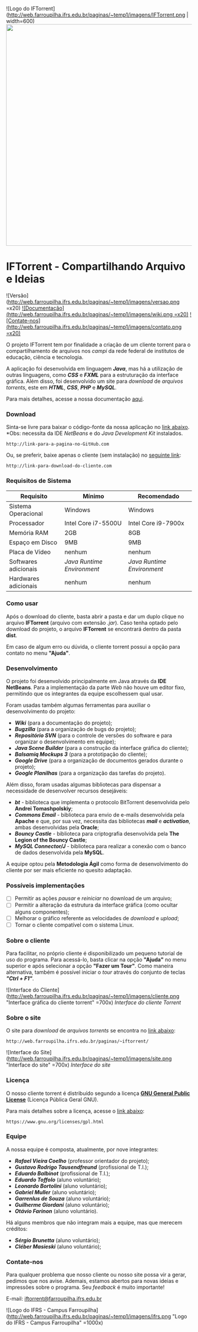 ![Logo do IFTorrent](http://web.farroupilha.ifrs.edu.br/paginas/~temp1/imagens/IFTorrent.png | width=600)
<img src="http://web.farroupilha.ifrs.edu.br/paginas/~temp1/imagens/IFTorrent.png" width="600">

# IFTorrent - Compartilhando Arquivo e Ideias 
![Versão](http://web.farroupilha.ifrs.edu.br/paginas/~temp1/imagens/versao.png =x20) [![Documentação](http://web.farroupilha.ifrs.edu.br/paginas/~temp1/imagens/wiki.png =x20)](http://web.farroupilha.ifrs.edu.br/iftorrentwiki/index.php/P%C3%A1gina_principal) [![Contate-nos](http://web.farroupilha.ifrs.edu.br/paginas/~temp1/imagens/contato.png =x20)](mailto:iftorrent@farroupilha.ifrs.edu.br)

O projeto IFTorrent tem por finalidade a criação de um cliente torrent para o compartilhamento de arquivos nos _campi_ da rede federal de institutos de educação, ciência e tecnologia.

A aplicação foi desenvolvida em linguagem *__Java__*, mas há a utilização de outras linguagens, como *__CSS__* e *__FXML__* para a estruturação da interface gráfica. Além disso, foi desenvolvido um site para _download_ de _arquivos torrents_, este em *__HTML__*, *__CSS__*, *__PHP__* e *__MySQL__*.

Para mais detalhes, acesse a nossa documentação [aqui](http://web.farroupilha.ifrs.edu.br/iftorrentwiki//docs/javadoc/javadoc/).

### Download 

Sinta-se livre para baixar o código-fonte da nossa aplicação no [link abaixo](http://link-para-a-pagina-no-GitHub.com). *Obs: necessita da IDE _NetBeans_ e do _Java Development Kit_ instalados.

	http://link-para-a-pagina-no-GitHub.com
	
Ou, se preferir, baixe apenas o cliente (sem instalação) no [seguinte link](http://link-para-download-do-cliente.com):

	http://link-para-download-do-cliente.com

### Requisitos de Sistema

Requisito | Mínimo | Recomendado
------------ | ------------- | -------------
Sistema Operacional | Windows | Windows
Processador | Intel Core i7-5500U | Intel Core i9-7900x
Memória RAM | 2GB | 8GB
Espaço em Disco | 9MB | 9MB
Placa de Vídeo | nenhum | nenhum
Softwares adicionais | _Java Runtime Environment_ | _Java Runtime Environment_
Hardwares adicionais | nenhum | nenhum
 
### Como usar

Após o download do cliente, basta abrir a pasta e dar um duplo clique no arquivo __IFTorrent__ (arquivo com extensão _.jar_). Caso tenha optado pelo download do projeto, o arquivo __IFTorrent__ se encontrará dentro da pasta __dist__.

Em caso de algum erro ou dúvida, o cliente torrent possui a opção para contato no menu __"Ajuda"__.

### Desenvolvimento

O projeto foi desenvolvido principalmente em Java através da **IDE NetBeans**. Para a implementação da parte _Web_ não houve um editor fixo, permitindo que os integrantes da equipe escolhessem qual usar.

Foram usadas também algumas ferramentas para auxiliar o desenvolvimento do projeto:

* __*Wiki*__ (para a documentação do projeto);
* __*Bugzilla*__ (para a organização de bugs do projeto);
* __*Repositório SVN*__ (para o controle de versões do software e para organizar o desenvolvimento em equipe);
* __*Java Scene Builder*__ (para a construção da interface gráfica do cliente);
* __*Balsamiq Mockups 3*__ (para a prototipação do cliente);
* __*Google Drive*__ (para a organização de documentos gerados durante o projeto);
* __*Google Planilhas*__ (para a organização das tarefas do projeto).

Além disso, foram usadas algumas bibliotecas para dispensar a necessidade de desenvolver recursos desejáveis:

* _**bt**_ - biblioteca que implementa o protocolo BitTorrent desenvolvida pelo __Andrei Tomashpolskiy__;
* _**Commons Email**_ - biblioteca para envio de e-mails desenvolvida pela __Apache__ e que, por sua vez, necessita das bibliotecas __*mail*__ e __*activation*__, ambas desenvolvidas pela __Oracle__;
* _**Bouncy Castle**_ - biblioteca para criptografia desenvolvida pela __The Legion of the Bouncy Castle__;
* _**MySQL Connector/J**_ - biblioteca para realizar a conexão com o banco de dados desenvolvida pela __MySQL__.

A equipe optou pela __Metodologia Ágil__ como forma de desenvolvimento do cliente por ser mais eficiente no quesito adaptação. 

### Possíveis implementações

- [ ] Permitir as ações _pausar_ e _reiniciar_ no download de um arquivo;
- [ ] Permitir a alteração da estrutura da interface gráfica (como ocultar alguns componentes);
- [ ] Melhorar o gráfico referente as velocidades de _download_ e _upload_;
- [ ] Tornar o cliente compatível com o sistema Linux.

### Sobre o cliente

Para facilitar, no próprio cliente é disponibilizado um pequeno tutorial de uso do programa. Para acessá-lo, basta clicar na opção __"Ajuda"__ no menu superior e após selecionar a opção __"Fazer um Tour"__. Como maneira alternativa, também é possível iniciar o _tour_ através do conjunto de teclas _**"Ctrl + F1"**_.

![Interface do Cliente](http://web.farroupilha.ifrs.edu.br/paginas/~temp1/imagens/cliente.png "Interface gráfica do cliente torrent" =700x)
_Interface do cliente Torrent_

### Sobre o site

O site para _download_  de _arquivos torrents_ se encontra no [link abaixo](http://web.farroupilha.ifrs.edu.br/paginas/~iftorrent/):

	http://web.farroupilha.ifrs.edu.br/paginas/~iftorrent/

![Interface do Site](http://web.farroupilha.ifrs.edu.br/paginas/~temp1/imagens/site.png "Interface do site" =700x)
_Interface do site_

### Licença

O nosso cliente torrent é distribuído segundo a licença  [**GNU General Public License**](https://www.gnu.org/licenses/gpl.html) (Licença Pública Geral GNU).

Para mais detalhes sobre a licença, acesse o [link abaixo](https://www.gnu.org/licenses/gpl.html):

	https://www.gnu.org/licenses/gpl.html

### Equipe

A nossa equipe é composta, atualmente, por nove integrantes: 

* __*Rafael Vieira Coelho*__ (professor orientador do projeto);
* __*Gustavo Rodrigo Tausendfreund*__ (profissional de T.I.);
* __*Eduardo Balbinot*__ (profissional de T.I.);
* __*Eduardo Toffolo*__ (aluno voluntário);
* __*Leonardo Bortolini*__ (aluno voluntário);
* __*Gabriel Muller*__ (aluno voluntário);
* __*Garrenlus de Souza*__ (aluno voluntário);
* __*Guilherme Giordani*__ (aluno voluntário);
* __*Otávio Farinon*__ (aluno voluntário).

Há alguns membros que não integram mais a equipe, mas que merecem créditos:

* __*Sérgio Brunetta*__ (aluno voluntário);
* __*Cléber Masieski*__ (aluno voluntário);

### Contate-nos

Para qualquer problema que nosso cliente ou nosso site possa vir a gerar, pedimos que nos avise. Ademais, estamos abertos para novas ideias e impressões sobre o programa. Seu _feedback_ é muito importante!

E-mail: [iftorrent@farroupilha.ifrs.edu.br](mailto:iftorrent@farroupilha.ifrs.edu.br)

![Logo do IFRS - Campus Farroupilha](http://web.farroupilha.ifrs.edu.br/paginas/~temp1/imagens/ifrs.png "Logo do IFRS - Campus Farroupilha" =1000x)
